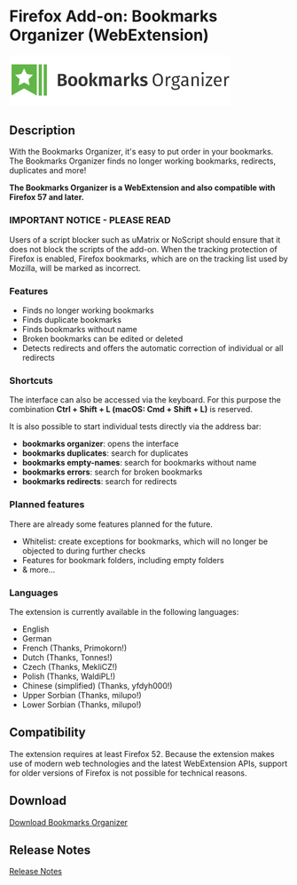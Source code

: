 # Firefox Add-on: Bookmarks Organizer (WebExtension)

<img src="src/images/logo-large.png" alt="Logo" width="400" border="0" />

## Description

With the Bookmarks Organizer, it's easy to put order in your bookmarks. The Bookmarks Organizer finds no longer working
bookmarks, redirects, duplicates and more!

**The Bookmarks Organizer is a WebExtension and also compatible with Firefox 57 and later.**

### IMPORTANT NOTICE - PLEASE READ

Users of a script blocker such as uMatrix or NoScript should ensure that it does not block the scripts of the
add-on. When the tracking protection of Firefox is enabled, Firefox bookmarks, which are on the tracking list used by
Mozilla, will be marked as incorrect.

### Features

- Finds no longer working bookmarks
- Finds duplicate bookmarks
- Finds bookmarks without name
- Broken bookmarks can be edited or deleted
- Detects redirects and offers the automatic correction of individual or all redirects

### Shortcuts

The interface can also be accessed via the keyboard. For this purpose the combination **Ctrl + Shift + L
(macOS: Cmd + Shift + L)** is reserved.

It is also possible to start individual tests directly via the address bar:

- **bookmarks organizer**: opens the interface
- **bookmarks duplicates**: search for duplicates
- **bookmarks empty-names**: search for bookmarks without name
- **bookmarks errors**: search for broken bookmarks
- **bookmarks redirects**: search for redirects

### Planned features

There are already some features planned for the future.

- Whitelist: create exceptions for bookmarks, which will no longer be objected to during further checks
- Features for bookmark folders, including empty folders
- & more…

### Languages

The extension is currently available in the following languages:

- English
- German
- French (Thanks, Primokorn!)
- Dutch (Thanks, Tonnes!)
- Czech (Thanks, MekliCZ!)
- Polish (Thanks, WaldiPL!)
- Chinese (simplified) (Thanks, yfdyh000!)
- Upper Sorbian (Thanks, milupo!)
- Lower Sorbian (Thanks, milupo!)

## Compatibility

The extension requires at least Firefox 52. Because the extension makes use of modern web technologies and the latest
WebExtension APIs, support for older versions of Firefox is not possible for technical reasons.

## Download

[Download Bookmarks Organizer](https://addons.mozilla.org/en-US/firefox/addon/bookmarks-organizer/)

## Release Notes

[Release Notes](CHANGELOG.md "Release Notes")
